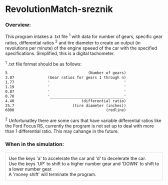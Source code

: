 # RevolutionMatch-sreznik

### Overview:
This program intakes a .txt file <sup>1</sup> with data for number of gears, specific gear ratios, differential ratios <sup>2</sup> and tire diameter to create an output (in revolutions per minute) of the engine speeed of the car with the specified specifications. Simplified, this is a digital tachometer.

<sup>1</sup> .txt file format should be as follows:
```txt
5                                    (Number of gears)
3.07               (Gear ratios for gears 1 through n)
1.77               '                                 '
1.19               '                                 '
0.87               '                                 '
0.70               '_________________________________'
4.40                              (differential ratio)
25.7                          (tire diameter (inches))
6000                                         (redline)
```

<sup>2</sup> Unfortunatley there are some cars that have variable differential ratios like the Ford Focus RS, currently the program is not set up to deal with more than 1 differential ratio. This may cahange in the future.

### When in the simulation:
<div style="background-color; border: 1.5px solid #ddd; padding: 10px;">
Use the keys 'a' to accelerate the car and 'd' to decelerate the car. <br>
Use the keys 'UP' to shift to a higher number gear and 'DOWN' to shift to a lower number gear.<br>
A 'money shift' will terminate the program.</div>